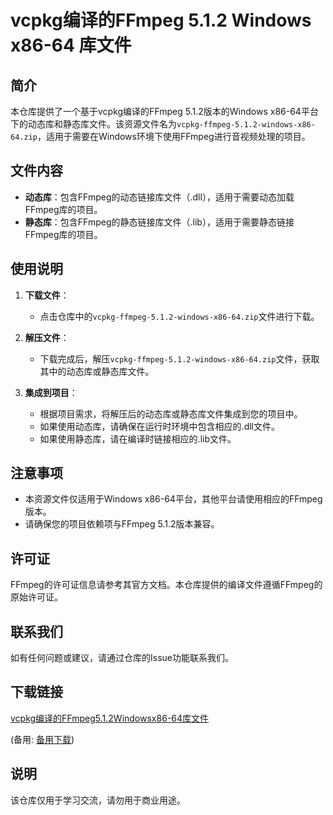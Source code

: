 # vcpkg编译的FFmpeg 5.1.2 Windows x86-64 库文件

## 简介

本仓库提供了一个基于vcpkg编译的FFmpeg 5.1.2版本的Windows x86-64平台下的动态库和静态库文件。该资源文件名为`vcpkg-ffmpeg-5.1.2-windows-x86-64.zip`，适用于需要在Windows环境下使用FFmpeg进行音视频处理的项目。

## 文件内容

- **动态库**：包含FFmpeg的动态链接库文件（.dll），适用于需要动态加载FFmpeg库的项目。
- **静态库**：包含FFmpeg的静态链接库文件（.lib），适用于需要静态链接FFmpeg库的项目。

## 使用说明

1. **下载文件**：
   - 点击仓库中的`vcpkg-ffmpeg-5.1.2-windows-x86-64.zip`文件进行下载。

2. **解压文件**：
   - 下载完成后，解压`vcpkg-ffmpeg-5.1.2-windows-x86-64.zip`文件，获取其中的动态库或静态库文件。

3. **集成到项目**：
   - 根据项目需求，将解压后的动态库或静态库文件集成到您的项目中。
   - 如果使用动态库，请确保在运行时环境中包含相应的.dll文件。
   - 如果使用静态库，请在编译时链接相应的.lib文件。

## 注意事项

- 本资源文件仅适用于Windows x86-64平台，其他平台请使用相应的FFmpeg版本。
- 请确保您的项目依赖项与FFmpeg 5.1.2版本兼容。

## 许可证

FFmpeg的许可证信息请参考其官方文档。本仓库提供的编译文件遵循FFmpeg的原始许可证。

## 联系我们

如有任何问题或建议，请通过仓库的Issue功能联系我们。

## 下载链接
[vcpkg编译的FFmpeg5.1.2Windowsx86-64库文件](https://pan.quark.cn/s/e506f1db34ce) 

(备用: [备用下载](https://pan.baidu.com/s/1QOB8ISA-Qg8yAbAdUnCYUg?pwd=1234))

## 说明

该仓库仅用于学习交流，请勿用于商业用途。
